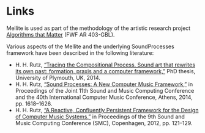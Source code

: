 # Links

Mellite is used as part of the methodology of the artistic research project [Algorithms that Matter](http://almat.iem.at/) (FWF AR 403-GBL).

Various aspects of the Mellite and the underlying SoundProcesses framework have been described in the following literature:

- H. H. Rutz, [“Tracing the Compositional Process. Sound art that rewrites its own past: formation, praxis and a computer framework,”](http://www.academia.edu/8450707/) PhD thesis, University of Plymouth, UK, 2014.
- H. H. Rutz, [“Sound Processes: A New Computer Music Framework,”](http://www.academia.edu/8350153/)  in Proceedings of the Joint 11th Sound and Music Computing Conference and the 40th International Computer Music Conference, Athens, 2014, pp. 1618–1626.
- H. H. Rutz, [“A Reactive, Confluently Persistent Framework for the Design of Computer Music Systems,”](http://www.academia.edu/1787696/) in Proceedings of the 9th Sound and Music Computing Conference (SMC), Copenhagen, 2012, pp. 121–129.

